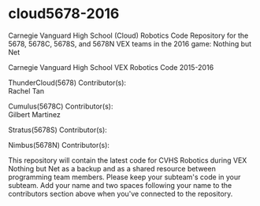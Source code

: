 # cloud5678-2016

Carnegie Vanguard High School (Cloud) Robotics Code Repository for the 5678, 5678C, 5678S, and 5678N VEX teams in the 2016 game: Nothing but Net

Carnegie Vanguard High School VEX Robotics Code 2015-2016

ThunderCloud(5678) Contributor(s):  
Rachel Tan  

Cumulus(5678C) Contributor(s):  
Gilbert Martinez  

Stratus(5678S) Contributor(s): 
 
Nimbus(5678N) Contributor(s): 
 

This repository will contain the latest code for CVHS Robotics during VEX Nothing but Net as a backup and as a shared resource between programming team members. Please keep your subteam's code in your subteam. Add your name and two spaces following your name to the contributors section above when you've connected to the repository.

